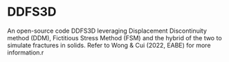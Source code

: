 # DDFS3D
An open-source code DDFS3D leveraging Displacement Discontinuity method (DDM), Fictitious Stress Method (FSM) and the hybrid of the two to simulate fractures in solids. Refer to Wong &amp; Cui (2022, EABE) for more information.r 
